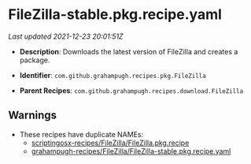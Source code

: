 # FileZilla-stable.pkg.recipe.yaml

_Last updated 2021-12-23 20:01:51Z_

- **Description**: Downloads the latest version of FileZilla and creates a package.

- **Identifier**: `com.github.grahampugh.recipes.pkg.FileZilla`

- **Parent Recipes**: `com.github.grahampugh.recipes.download.FileZilla`


## Warnings

- These recipes have duplicate NAMEs:
    - [scriptingosx-recipes/FileZilla/FileZilla.pkg.recipe](/autopkg-dupe-tracker/scriptingosx-recipes/FileZilla/FileZilla.pkg.recipe)
    - [grahampugh-recipes/FileZilla/FileZilla-stable.pkg.recipe.yaml](/autopkg-dupe-tracker/grahampugh-recipes/FileZilla/FileZilla-stable.pkg.recipe.yaml)
